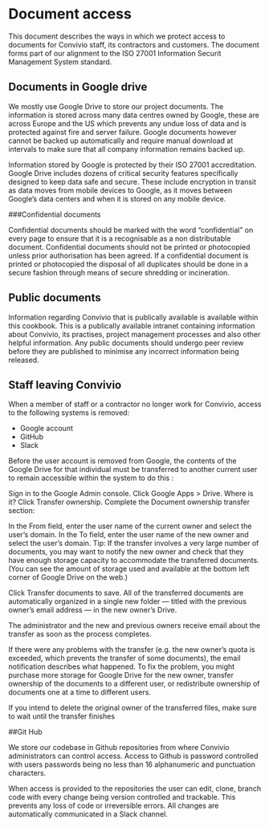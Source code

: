 # Document access

This document describes the ways in which we protect access to documents for Convivio staff, its contractors and customers. The document forms part of our alignment to the ISO 27001 Information Securit Management System standard.

## Documents in Google drive

We mostly use Google Drive to store our project documents. The information is stored across many data centres owned by Google, these are across Europe and the US which prevents any undue loss of data and is protected against fire and server failure. Google documents however cannot be backed up automatically and require manual download at intervals to make sure that all company information remains backed up.

Information stored by Google is protected by their ISO 27001 accreditation. Google Drive includes dozens of critical security features specifically designed to keep data safe and secure. These include encryption in transit as data moves from mobile devices to Google, as it moves between Google’s data centers and when it is stored on any mobile device.

###Confidential documents

Confidential documents should be marked with the word “confidential” on every page to ensure that it is a recognisable as a non distributable document. Confidential documents should not be printed or photocopied unless prior authorisation has been agreed. If a confidential document is printed or photocopied the disposal of all duplicates should be done in a secure fashion through means of secure shredding or incineration. 

## Public documents

Information regarding Convivio that is publically available is available within this cookbook. This is a publically available intranet containing information about Convivio, its practises, project management processes and also other helpful information. Any public documents should undergo peer review before they are published to minimise any incorrect information being released.

## Staff leaving Convivio

When a member of staff or a contractor no longer work for Convivio, access to the following systems is removed:

* Google account
* GitHub
* Slack

Before the user account is removed from Google, the contents of the Google Drive for that individual must be transferred to another current user to remain accessible within the system to do this :

Sign in to the Google Admin console.
Click Google Apps > Drive. Where is it?
Click Transfer ownership.
Complete the Document ownership transfer section:

In the From field, enter the user name of the current owner and select the user’s domain.
In the To field, enter the user name of the new owner and select the user’s domain.
Tip: If the transfer involves a very large number of documents, you may want to notify the new owner and check that they have enough storage capacity to accommodate the transferred documents. (You can see the amount of storage used and available at the bottom left corner of Google Drive on the web.)

Click Transfer documents to save.
All of the transferred documents are automatically organized in a single new folder — titled with the previous owner’s email address — in the new owner’s Drive.

The administrator and the new and previous owners receive email about the transfer as soon as the process completes.

If there were any problems with the transfer (e.g. the new owner’s quota is exceeded, which prevents the transfer of some documents), the email notification describes what happened. To fix the problem, you might purchase more storage for Google Drive for the new owner, transfer ownership of the documents to a different user, or redistribute ownership of documents one at a time to different users.

If you intend to delete the original owner of the transferred files, make sure to wait until the transfer finishes

##Git Hub 

We store our codebase in Github repositories from where Convivio administrators can control access. Access to Github is password controlled with users passwords being no less than 16 alphanumeric and punctuation characters.

When access is provided to the repositories the user can edit, clone, branch code with every change being version controlled and trackable. This prevents any loss of code or irreversible errors. All changes are automatically communicated in a Slack channel.